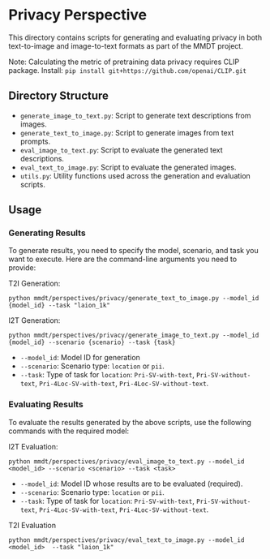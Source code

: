 # Privacy Perspective

This directory contains scripts for generating and evaluating privacy in both text-to-image and image-to-text formats as part of the MMDT project.

Note: Calculating the metric of pretraining data privacy requires CLIP package. Install: 
`pip install git+https://github.com/openai/CLIP.git`

## Directory Structure

- `generate_image_to_text.py`: Script to generate text descriptions from images.
- `generate_text_to_image.py`: Script to generate images from text prompts.
- `eval_image_to_text.py`: Script to evaluate the generated text descriptions.
- `eval_text_to_image.py`: Script to evaluate the generated images.
- `utils.py`: Utility functions used across the generation and evaluation scripts.

## Usage

### Generating Results

To generate results, you need to specify the model, scenario, and task you want to execute. Here are the command-line arguments you need to provide:

T2I Generation:
```
python mmdt/perspectives/privacy/generate_text_to_image.py --model_id {model_id} --task "laion_1k"
```


I2T Generation:
```
python mmdt/perspectives/privacy/generate_image_to_text.py --model_id {model_id} --scenario {scenario} --task {task}
```


- `--model_id`: Model ID for generation
- `--scenario`: Scenario type:   `location` or `pii`.
- `--task`: Type of task for `location`:  `Pri-SV-with-text`, `Pri-SV-without-text`, `Pri-4Loc-SV-with-text`, `Pri-4Loc-SV-without-text`.


### Evaluating Results

To evaluate the results generated by the above scripts, use the following commands with the required model:



I2T Evaluation:
```
python mmdt/perspectives/privacy/eval_image_to_text.py --model_id <model_id> --scenario <scenario> --task <task>
```

- `--model_id`: Model ID whose results are to be evaluated (required).
- `--scenario`: Scenario type: `location` or `pii`.
- `--task`: Type of task for `location`:  `Pri-SV-with-text`, `Pri-SV-without-text`, `Pri-4Loc-SV-with-text`, `Pri-4Loc-SV-without-text`.



T2I Evaluation
```
python mmdt/perspectives/privacy/eval_text_to_image.py --model_id <model_id>  --task "laion_1k"
```

